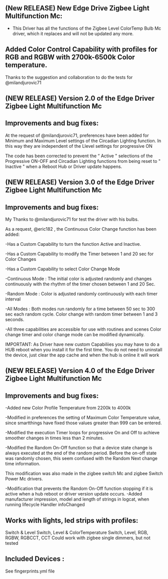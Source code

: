 ## (New RELEASE) New Edge Drive Zigbee Light Multifunction Mc:

- This Driver has all the functions of the Zigbee Level ColorTemp Bulb Mc driver, which it replaces and will not be updated any more.

## Added Color Control Capability with profiles for RGB and RGBW with 2700k-6500k Color temperature.

Thanks to the suggestion and collaboration to do the tests for @milandjurovic71

## (NEW RELEASE) Version 2.0 of the Edge Driver Zigbee Light Multifunction Mc

## Improvements and bug fixes:

At the request of @milandjurovic71, preferences have been added for Minimum and Maximum Level settings of the Circadian Lighting function. In this way they are independent of the Llevel settings for progressive ON

The code has been corrected to prevent the “ Active " selections of the Progressive ON-OFF and Circadian Lighting functions from being reset to " Inactive " when a Reboot Hub or Driver update happens.

## (NEW RELEASE) Version 3.0 of the Edge Driver Zigbee Light Multifunction Mc

## Improvements and bug fixes:

My Thanks to @milandjurovic71 for test the driver with his bulbs.

As a request, @eric182 , the Continuous Color Change function has been added:

-Has a Custom Capability to turn the function Active and Inactive.

-Has a Custom Capability to modify the Timer between 1 and 20 sec for Color Changes

-Has a Custom Capability to select Color Change Mode

-Continuous Mode : The initial color is adjusted randomly and changes continuously with the rhythm of the timer chosen between 1 and 20 Sec.

-Random Mode : Color is adjusted randomly continuously with each timer interval

-All Modes : Both modes run randomly for a time between 50 sec to 300 sec each random cycle. Color change with random timer between 1 and 3 seconds.

-All three capabilities are accessible for use with routines and scenes
Color change timer and color change mode can be modified dynamically.

IMPORTANT: As Driver have new custom Capabiliies you may have to do a HUB reboot when you install it for the first time.
You do not need to uninstall the device, just clear the app cache and when the hub is online it will work

## (NEW RELEASE) Version 4.0 of the Edge Driver Zigbee Light Multifunction Mc

## Improvements and bug fixes:

-Added new Color Profile Temperature from 2200k to 4000k

-Modified in preferences the setting of Maximum Color Temperature value, since smartthings have fixed those values greater than 999 can be entered.

-Modified the execution Timer loops for progressive On and Off to achieve smoother changes in times less than 2 minutes.

-Modified the Random On-Off function so that a device state change is always executed at the end of the random period. Before the on-off state was randomly chosen, this seem confused with the Random Next change time information.

This modification was also made in the zigbee switch Mc and zigbee Switch Power Mc drivers.

-Modification that prevents the Random On-Off function stopping if it is active when a hub reboot or driver version update occurs.
-Added manufacturer impression, model and length of strings in logcat, when running lifecycle Handler infoChanged

## Works with lights, led strips with profiles:

Switch & Level
Switch, Level & ColorTemperature
Switch, Level, RGB, RGBW, RGBCCT, CCT
Could work with zigbee single dimmers, but not tested

## Included Devices :

See fingerprints.yml file
